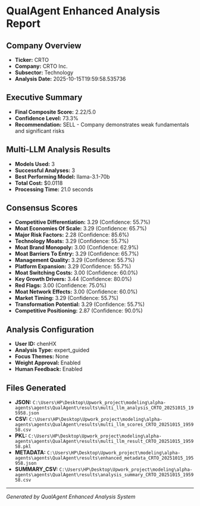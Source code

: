 # QualAgent Enhanced Analysis Report

## Company Overview
- **Ticker:** CRTO
- **Company:** CRTO Inc.
- **Subsector:** Technology
- **Analysis Date:** 2025-10-15T19:59:58.535736

## Executive Summary
- **Final Composite Score:** 2.22/5.0
- **Confidence Level:** 73.3%
- **Recommendation:** SELL - Company demonstrates weak fundamentals and significant risks

## Multi-LLM Analysis Results
- **Models Used:** 3
- **Successful Analyses:** 3
- **Best Performing Model:** llama-3.1-70b
- **Total Cost:** $0.0118
- **Processing Time:** 21.0 seconds

## Consensus Scores
- **Competitive Differentiation:** 3.29 (Confidence: 55.7%)
- **Moat Economies Of Scale:** 3.29 (Confidence: 65.7%)
- **Major Risk Factors:** 2.28 (Confidence: 85.6%)
- **Technology Moats:** 3.29 (Confidence: 55.7%)
- **Moat Brand Monopoly:** 3.00 (Confidence: 62.9%)
- **Moat Barriers To Entry:** 3.29 (Confidence: 65.7%)
- **Management Quality:** 3.29 (Confidence: 55.7%)
- **Platform Expansion:** 3.29 (Confidence: 55.7%)
- **Moat Switching Costs:** 3.00 (Confidence: 60.0%)
- **Key Growth Drivers:** 3.44 (Confidence: 80.0%)
- **Red Flags:** 3.00 (Confidence: 75.0%)
- **Moat Network Effects:** 3.00 (Confidence: 60.0%)
- **Market Timing:** 3.29 (Confidence: 55.7%)
- **Transformation Potential:** 3.29 (Confidence: 55.7%)
- **Competitive Positioning:** 2.87 (Confidence: 90.0%)

## Analysis Configuration
- **User ID:** chenHX
- **Analysis Type:** expert_guided
- **Focus Themes:** None
- **Weight Approval:** Enabled
- **Human Feedback:** Enabled

## Files Generated
- **JSON:** `C:\Users\HP\Desktop\Upwork_project\modeling\alpha-agents\agents\QualAgent\results\multi_llm_analysis_CRTO_20251015_195958.json`
- **CSV:** `C:\Users\HP\Desktop\Upwork_project\modeling\alpha-agents\agents\QualAgent\results\multi_llm_scores_CRTO_20251015_195958.csv`
- **PKL:** `C:\Users\HP\Desktop\Upwork_project\modeling\alpha-agents\agents\QualAgent\results\multi_llm_result_CRTO_20251015_195958.pkl`
- **METADATA:** `C:\Users\HP\Desktop\Upwork_project\modeling\alpha-agents\agents\QualAgent\results\enhanced_metadata_CRTO_20251015_195958.json`
- **SUMMARY_CSV:** `C:\Users\HP\Desktop\Upwork_project\modeling\alpha-agents\agents\QualAgent\results\analysis_summary_CRTO_20251015_195958.csv`

---
*Generated by QualAgent Enhanced Analysis System*

